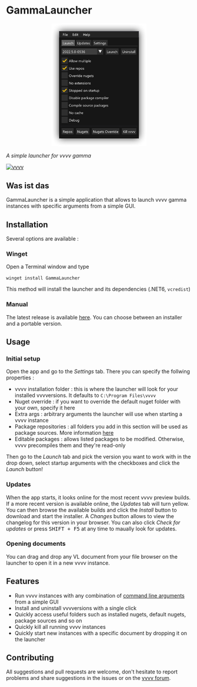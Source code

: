 # GammaLauncher

<p align="center">
<img src="capture.png" title="" alt="GitHub Logo" width="259">
</p>

_A simple launcher for vvvv gamma_

[![vvvv](https://img.shields.io/static/v1?label=MADE%20WITH&message=VVVV&color=191919&style=for-the-badge)](https://visualprogramming.net/)

## Was ist das

GammaLauncher is a simple application that allows to launch vvvv gamma instances with specific arguments from a simple GUI.

## Installation

Several options are available :

### Winget

Open a Terminal window and type

```
winget install GammaLauncher
```

This method will install the launcher and its dependencies (.NET6, `vcredist`)

### Manual

The latest release is available [here](https://github.com/sebescudie/GammaLauncher/releases/latest). You can choose between an installer and a portable version.

## Usage

### Initial setup

Open the app and go to the _Settings_ tab. There you can specify the follwing properties :

- vvvv installation folder : this is where the launcher will look for your installed vvvversions. It defaults to `C:\Program Files\vvvv`
- Nuget override : if you want to override the default nuget folder with your own, specify it here
- Extra args : arbitrary arguments the launcher will use when starting a vvvv instance
- Package repositories : all folders you add in this section will be used as package sources. More information [here](https://thegraybook.vvvv.org/reference/extending/contributing.html#source-package-repositories)
- Editable packages : allows listed packages to be modified. Otherwise, vvvv precompiles them and they're read-only

Then go to the _Launch_ tab and pick the version you want to work with in the drop down, select startup arguments with the checkboxes and click the _Launch_ button!

### Updates

When the app starts, it looks online for the most recent vvvv preview builds. If a more recent version is available online, the _Updates_ tab will turn yellow. You can then browse the available builds and click the _Install_ button to download and start the installer. A _Changes_ button allows to view the changelog for this version in your browser. You can also click _Check for updates_ or press <kbd>SHIFT + F5</kbd> at any time to maually look for updates.

### Opening documents

You can drag and drop any VL document from your file browser on the launcher to open it in a new vvvv instance.

## Features

- Run vvvv instances with any combination of [command line arguments](https://thegraybook.vvvv.org/reference/hde/commandline-arguments.html#commandline-arguments) from a simple GUI
- Install and uninstall vvvversions with a single click
- Quickly access useful folders such as installed nugets, default nugets, package sources and so on
- Quickly kill all running vvvv instances
- Quickly start new instances with a specific document by dropping it on the launcher

## Contributing

All suggestions and pull requests are welcome, don't hesitate to report problems and share suggestions in the issues or on the [vvvv forum](http://www.discourse.vvvv.org).